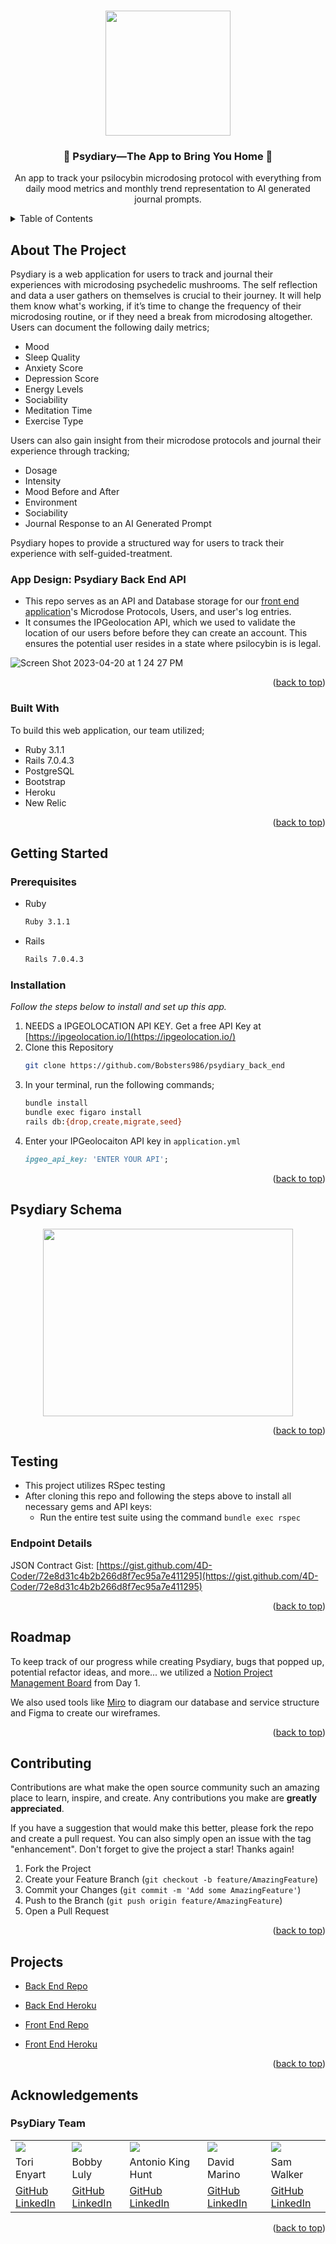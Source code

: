 <a name="readme-top"></a>

<!-- PROJECT LOGO -->
<br />
<div align="center">
  <a href="https://github.com/Bobsters986/psydiary_back_end">
    <img src="https://user-images.githubusercontent.com/114954379/233477958-2d09ebc7-8585-4d78-8f5b-381fd976447c.png" height="200">
  </a>

  <h3 align="center">🍄 Psydiary—The App to Bring You Home 🍄</h3>

  <p align="center">
    An app to track your psilocybin microdosing protocol with everything from daily mood metrics and monthly trend representation to AI generated journal prompts.
    <br />
  </p>
</div>


<!-- TABLE OF CONTENTS -->
<details>
  <summary>Table of Contents</summary>
  <ol>
    <li>
      <a href="#about-the-project">About The Project</a>
      <ul>
        <li><a href="#built-with">Built With</a></li>
      </ul>
    </li>
    <li>
      <a href="#getting-started">Getting Started</a>
      <ul>
        <li><a href="#prerequisites">Prerequisites</a></li>
        <li><a href="#installation">Installation</a></li>
      </ul>
    </li>
    <li><a href="#psydiary_schema">Psydiary Schema</a></li>
    <li><a href="#roadmap">Roadmap</a></li>
    <li><a href="#contributing">Contributing</a></li>
    <li><a href="#projects">Project Links</a></li>
    <li><a href="#acknowledgements">Acknowlegdements</a></li>
  </ol>
</details>


## About The Project

Psydiary is a web application for users to track and journal their experiences with microdosing psychedelic mushrooms. The self reflection and data a user gathers on themselves is crucial to their journey. It will help them know what's working, if it’s time to change the frequency of their microdosing routine, or if they need a break from microdosing altogether. Users can document the following daily metrics;

* Mood
* Sleep Quality
* Anxiety Score
* Depression Score
* Energy Levels
* Sociability
* Meditation Time
* Exercise Type

Users can also gain insight from their microdose protocols and journal their experience through tracking;
* Dosage
* Intensity
* Mood Before and After
* Environment
* Sociability
* Journal Response to an AI Generated Prompt

Psydiary hopes to provide a structured way for users to track their experience with self-guided-treatment.


### App Design: Psydiary Back End API

* This repo serves as an API and Database storage for our [front end application](https://github.com/Psydiary/psydiary_front_end)'s Microdose Protocols, Users, and user's log entries.
* It consumes the IPGeolocation API, which we used to validate the location of our users before before they can create an account. This ensures the potential user resides in a state where psilocybin is is legal.

![Screen Shot 2023-04-20 at 1 24 27 PM](https://user-images.githubusercontent.com/116821829/233442087-cea5421d-4098-4452-a937-d62d04d5fdcf.png)

<p align="right">(<a href="#readme-top">back to top</a>)</p>


### Built With

To build this web application, our team utilized;

* Ruby 3.1.1
* Rails 7.0.4.3
* PostgreSQL
* Bootstrap
* Heroku
* New Relic


<p align="right">(<a href="#readme-top">back to top</a>)</p>


## Getting Started
<!-- can change this later or add more detail -->
### Prerequisites

* Ruby
  ```sh
  Ruby 3.1.1
  ```

* Rails
  ```sh
  Rails 7.0.4.3
  ```


### Installation

_Follow the steps below to install and set up this app._

1. NEEDS a IPGEOLOCATION API KEY. Get a free API Key at [https://ipgeolocation.io/](https://ipgeolocation.io/)
2. Clone this Repository
   ```sh
   git clone https://github.com/Bobsters986/psydiary_back_end
   ```
3. In your terminal, run the following commands;
    ```sh
    bundle install
    bundle exec figaro install
    rails db:{drop,create,migrate,seed}
    ```
4. Enter your IPGeolocaiton API key in `application.yml`
   ```ruby
   ipgeo_api_key: 'ENTER YOUR API';
   ```

<p align="right">(<a href="#readme-top">back to top</a>)</p>


<!-- USAGE EXAMPLES -->
## Psydiary Schema

<div align="center">
  <a href="https://miro.com/app/board/uXjVMUDieY4=/">
    <img src= "https://user-images.githubusercontent.com/116703107/233499169-b57a55f5-e88c-4c61-9578-5c371a7f8874.png" height="300" width="400">
  </a>
</div>


<p align="right">(<a href="#readme-top">back to top</a>)</p>


<!-- Testing -->
## Testing

* This project utilizes RSpec testing
* After cloning this repo and following the steps above to install all necessary gems and API keys:
  * Run the entire test suite using the command `bundle exec rspec`


<!-- JSON Contract -->
### Endpoint Details

JSON Contract Gist: [https://gist.github.com/4D-Coder/72e8d31c4b2b266d8f7ec95a7e411295](https://gist.github.com/4D-Coder/72e8d31c4b2b266d8f7ec95a7e411295)

<p align="right">(<a href="#readme-top">back to top</a>)</p>


<!-- ROADMAP -->
## Roadmap

To keep track of our progress while creating Psydiary, bugs that popped up, potential refactor ideas, and more... we utilized a [Notion Project Management Board](https://alluring-phlox-b74.notion.site/72a9807f1fec4b40a63d0fc8908cb7e8?v=aec33fee246f41b5bf8e7ae6ea7f9796) from Day 1.

We also used tools like [Miro](https://miro.com/app/board/uXjVMUDieY4=/) to diagram our database and service structure and Figma to create our wireframes.


<p align="right">(<a href="#readme-top">back to top</a>)</p>


<!-- CONTRIBUTING -->
## Contributing

Contributions are what make the open source community such an amazing place to learn, inspire, and create. Any contributions you make are **greatly appreciated**.

If you have a suggestion that would make this better, please fork the repo and create a pull request. You can also simply open an issue with the tag "enhancement".
Don't forget to give the project a star! Thanks again!

1. Fork the Project
2. Create your Feature Branch (`git checkout -b feature/AmazingFeature`)
3. Commit your Changes (`git commit -m 'Add some AmazingFeature'`)
4. Push to the Branch (`git push origin feature/AmazingFeature`)
5. Open a Pull Request

<p align="right">(<a href="#readme-top">back to top</a>)</p>


<!-- CONTACT -->
## Projects

* [Back End Repo](https://github.com/Psydiary/psydiary_back_end)
* [Back End Heroku](https://dashboard.heroku.com/apps/pacific-reef-79035)

* [Front End Repo](https://github.com/Psydiary/psydiary_front_end)
* [Front End Heroku](https://secure-crag-03925.herokuapp.com/)

<p align="right">(<a href="#readme-top">back to top</a>)</p>


## Acknowledgements

### PsyDiary Team
<table>
  <tr>
    <td><img src="https://avatars.githubusercontent.com/torienyart"></td>
    <td><img src="https://avatars.githubusercontent.com/Bobsters986"></td>
    <td><img src="https://avatars.githubusercontent.com/4D-Coder"></td>
    <td><img src="https://avatars.githubusercontent.com/davejm8"></td>
    <td><img src="https://avatars.githubusercontent.com/sgwalker327"></td>
  </tr>
  <tr>
    <td>Tori Enyart</td>
    <td>Bobby Luly</td>
    <td>Antonio King Hunt</td>
    <td>David Marino</td>
    <td>Sam Walker</td>
  </tr>
  <tr>
    <td>
      <a href="https://github.com/torienyart">GitHub</a><br>
      <a href="https://www.linkedin.com/in/victoria-enyart-595052155/">LinkedIn</a>
    </td>
    <td>
      <a href="https://github.com/Bobsters986">GitHub</a><br>
      <a href="https://www.linkedin.com/in/bobbyy-luly-217653260/">LinkedIn</a>
    </td>
    <td>
      <a href="https://github.com/4D-Coder">GitHub</a><br>
      <a href="https://www.linkedin.com/in/antoniokinghunt/">LinkedIn</a>
    </td>
    <td>
      <a href="https://github.com/davejm8">GitHub</a><br>
      <a href="https://www.linkedin.com/in/davidjmarino8/">LinkedIn</a>
    </td>
    <td>
      <a href="https://github.com/sgwalker327">GitHub</a><br>
      <a href="https://www.linkedin.com/in/sam-walker-95a49630/">LinkedIn</a>
    </td>
  </tr>
</table>

<p align="right">(<a href="#readme-top">back to top</a>)</p>
